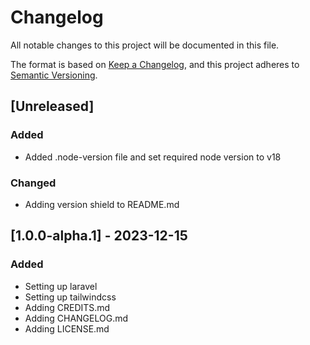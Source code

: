 # Changelog

All notable changes to this project will be documented in this file.

The format is based on [Keep a Changelog](https://keepachangelog.com/en/1.0.0/),
and this project adheres to [Semantic Versioning](https://semver.org/spec/v2.0.0.html).

## [Unreleased]

### Added
* Added .node-version file and set required node version to v18

### Changed
* Adding version shield to README.md
<!-- ### Deprecated
### Removed
### Fixed
### Security -->

## [1.0.0-alpha.1] - 2023-12-15

### Added
* Setting up laravel
* Setting up tailwindcss
* Adding CREDITS.md
* Adding CHANGELOG.md
* Adding LICENSE.md
